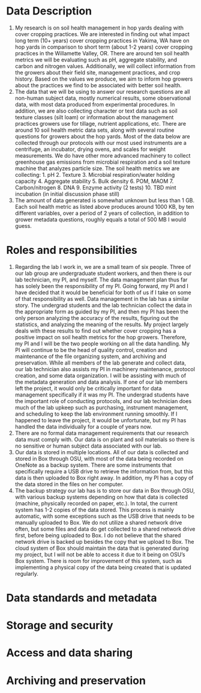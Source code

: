 # Data Description
1.	My research is on soil health management in hop yards dealing with cover cropping practices. We are interested in finding out what impact long term (10+ years) cover cropping practices in Yakima, WA have on hop yards in comparison to short term (about 1-2 years) cover cropping practices in the Willamette Valley, OR. There are around ten soil health metrics we will be evaluating such as pH, aggregate stability, and carbon and nitrogen values. Additionally, we will collect information from the growers about their field site, management practices, and crop history. Based on the values we produce, we aim to inform hop growers about the practices we find to be associated with better soil health. 
2.	The data that we will be using to answer our research questions are all non-human subject data, mostly numerical results, some observational data, with most data produced from experimental procedures. In addition, we are also collecting character or text data such as soil texture classes (silt loam) or information about the management practices growers use for tillage, nutrient applications, etc. There are around 10 soil health metric data sets, along with several routine questions for growers about the hop yards. Most of the data below are collected through our protocols with our most used instruments are a centrifuge, an incubator, drying ovens, and scales for weight measurements. We do have other more advanced machinery to collect greenhouse gas emissions from microbial respiration and a soil texture machine that analyzes particle size.
The soil health metrics we are collecting:
        1.	pH
        2.	Texture
        3.	Microbial respiration/water holding capacity
        4.	Aggregate stability
        5.	Bulk density
        6.	POM, MAOM
        7.	Carbon/nitrogen 
        8.	DNA
        9.	Enzyme activity (2 tests)
        10.	TBD mint incubation (in initial discussion phase still)
3.	The amount of data generated is somewhat unknown but less than 1 GB. Each soil health metric as listed above produces around 1000 KB, by ten different variables, over a period of 2 years of collection, in addition to grower metadata questions, roughly equals a total of 500 MB I would guess. 

# Roles and responsibilities
1.	Regarding the lab I work in, we are a small team of six people. Three of our lab group are undergraduate student workers, and then there is our lab technician, my PI, and myself. The data management plan thus far has solely been the responsibility of my PI. Going forward, my PI and I have decided that it would be beneficial for both of us if I take on some of that responsibility as well. Data management in the lab has a similar story. The undergrad students and the lab technician collect the data in the appropriate form as guided by my PI, and then my PI has been the only person analyzing the accuracy of the results, figuring out the statistics, and analyzing the meaning of the results. My project largely deals with these results to find out whether cover cropping has a positive impact on soil health metrics for the hop growers. Therefore, my PI and I will be the two people working on all the data handling. My PI will continue to be the head of quality control, creation and maintenance of the file organizing system, and archiving and preservation. While all members of the lab generate and collect data, our lab technician also assists my PI in machinery maintenance, protocol creation, and some data organization. I will be assisting with much of the metadata generation and data analysis. 
If one of our lab members left the project, it would only be critically important for data management specifically if it was my PI. The undergrad students have the important role of conducting protocols, and our lab technician does much of the lab upkeep such as purchasing, instrument management, and scheduling to keep the lab environment running smoothly. If I happened to leave the project, it would be unfortunate, but my PI has handled the data individually for a couple of years now. 
2.	There are no formal data management requirements that our research data must comply with. Our data is on plant and soil materials so there is no sensitive or human subject data associated with our lab. 
3.	Our data is stored in multiple locations. All of our data is collected and stored in Box through OSU, with most of the data being recorded on OneNote as a backup system. There are some instruments that specifically require a USB drive to retrieve the information from, but this data is then uploaded to Box right away. In addition, my PI has a copy of the data stored in the files on her computer. 
4.	The backup strategy our lab has is to store our data in Box through OSU, with various backup systems depending on how that data is collected (machine, physically recorded on paper, etc.). In total, the current system has 1-2 copies of the data stored. This process is mainly automatic, with some exceptions such as the USB drive that needs to be manually uploaded to Box. We do not utilize a shared network drive often, but some files and data do get collected to a shared network drive first, before being uploaded to Box. I do not believe that the shared network drive is backed up besides the copy that we upload to Box. The cloud system of Box should maintain the data that is generated during my project, but I will not be able to access it due to it being on OSU’s Box system. There is room for improvement of this system, such as implementing a physical copy of the data being created that is updated regularly. 

# Data standards and metadata
# Storage and security
# Access and data sharing
# Archiving and preservation
